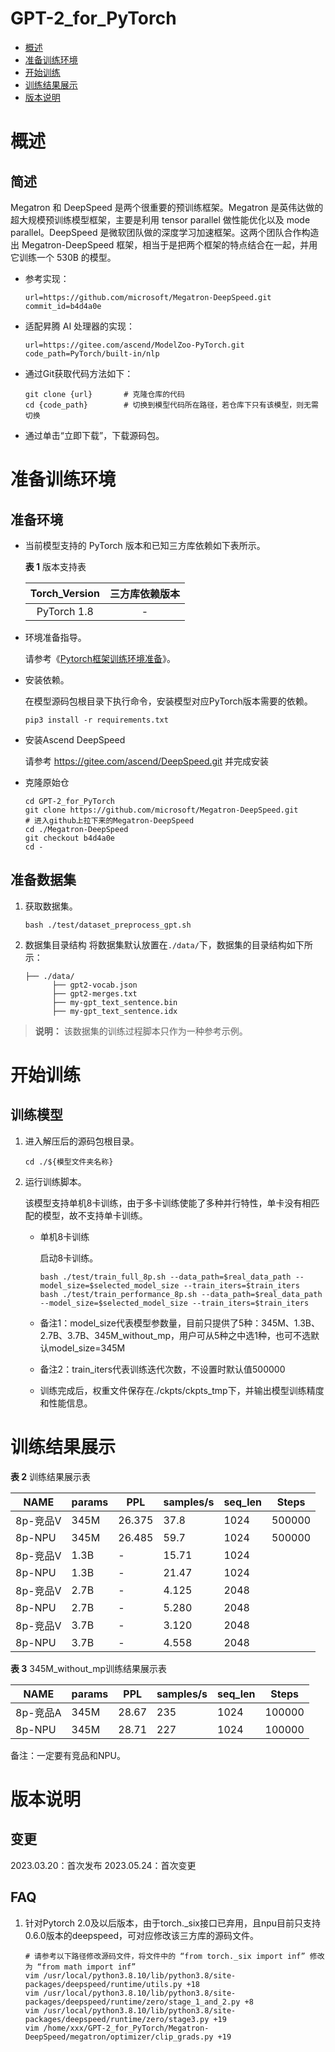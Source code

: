 # GPT-2_for_PyTorch

-   [概述](概述.md)
-   [准备训练环境](准备训练环境.md)
-   [开始训练](开始训练.md)
-   [训练结果展示](训练结果展示.md)
-   [版本说明](版本说明.md)


# 概述

## 简述

Megatron 和 DeepSpeed 是两个很重要的预训练框架。Megatron 是英伟达做的超大规模预训练模型框架，主要是利用 tensor parallel 做性能优化以及 mode parallel。DeepSpeed 是微软团队做的深度学习加速框架。这两个团队合作构造出 Megatron-DeepSpeed  框架，相当于是把两个框架的特点结合在一起，并用它训练一个 530B 的模型。

- 参考实现：

  ```
  url=https://github.com/microsoft/Megatron-DeepSpeed.git
  commit_id=b4d4a0e
  ```

- 适配昇腾 AI 处理器的实现：

  ```
  url=https://gitee.com/ascend/ModelZoo-PyTorch.git
  code_path=PyTorch/built-in/nlp
  ```
  
- 通过Git获取代码方法如下：

  ```
  git clone {url}       # 克隆仓库的代码
  cd {code_path}        # 切换到模型代码所在路径，若仓库下只有该模型，则无需切换
  ```
  
- 通过单击“立即下载”，下载源码包。

# 准备训练环境

## 准备环境

- 当前模型支持的 PyTorch 版本和已知三方库依赖如下表所示。

  **表 1**  版本支持表

  | Torch_Version      | 三方库依赖版本                                 |
  | :--------: | :----------------------------------------------------------: |
  | PyTorch 1.8 | - |
  
- 环境准备指导。

  请参考《[Pytorch框架训练环境准备](https://www.hiascend.com/document/detail/zh/ModelZoo/pytorchframework/ptes)》。
  
- 安装依赖。

  在模型源码包根目录下执行命令，安装模型对应PyTorch版本需要的依赖。
  ```
  pip3 install -r requirements.txt
  ```


- 安装Ascend DeepSpeed 
  
  请参考 <https://gitee.com/ascend/DeepSpeed.git> 并完成安装

- 克隆原始仓

  ```
  cd GPT-2_for_PyTorch
  git clone https://github.com/microsoft/Megatron-DeepSpeed.git
  # 进入github上拉下来的Megatron-DeepSpeed
  cd ./Megatron-DeepSpeed
  git checkout b4d4a0e
  cd -
  ```

## 准备数据集

1. 获取数据集。

    ```bash ./test/dataset_preprocess_gpt.sh```

2. 数据集目录结构
   将数据集默认放置在```./data/```下，数据集的目录结构如下所示：

   ```
   ├── ./data/
         ├── gpt2-vocab.json         
         ├── gpt2-merges.txt
         ├── my-gpt_text_sentence.bin
         ├── my-gpt_text_sentence.idx
   ```

> **说明：** 
>该数据集的训练过程脚本只作为一种参考示例。


# 开始训练

## 训练模型

1. 进入解压后的源码包根目录。

   ```
   cd ./${模型文件夹名称} 
   ```

2. 运行训练脚本。

   该模型支持单机8卡训练，由于多卡训练使能了多种并行特性，单卡没有相匹配的模型，故不支持单卡训练。

   - 单机8卡训练

     启动8卡训练。

     ```
     bash ./test/train_full_8p.sh --data_path=$real_data_path --model_size=$selected_model_size --train_iters=$train_iters
     bash ./test/train_performance_8p.sh --data_path=$real_data_path --model_size=$selected_model_size --train_iters=$train_iters
     ```
   - 备注1：model_size代表模型参数量，目前只提供了5种：345M、1.3B、2.7B、3.7B、345M_without_mp，用户可从5种之中选1种，也可不选默认model_size=345M
   - 备注2：train_iters代表训练迭代次数，不设置时默认值500000
   - 训练完成后，权重文件保存在./ckpts/ckpts_tmp下，并输出模型训练精度和性能信息。

# 训练结果展示

**表 2**  训练结果展示表

| NAME     | params |  PPL  | samples/s | seq_len | Steps     |
| -------  | -----  | -----  |------- | ----- | ------    |
| 8p-竞品V  | 345M  | 26.375  |   37.8 | 1024 | 500000    |
| 8p-NPU   | 345M | 26.485 |   59.7  | 1024 | 500000    |
| 8p-竞品V  | 1.3B  | - |  15.71 | 1024 |
| 8p-NPU   | 1.3B  | - |  21.47  | 1024 |
| 8p-竞品V  | 2.7B  | - |   4.125 | 2048 |
| 8p-NPU   | 2.7B  | - |   5.280  | 2048 |
| 8p-竞品V  | 3.7B  | - |   3.120 | 2048 |
| 8p-NPU   | 3.7B  | - |   4.558  | 2048 |

**表 3**  345M_without_mp训练结果展示表

| NAME     | params | PPL    | samples/s | seq_len | Steps     |
| -------  | -----  | -----  |------- | ----- | ------    |
| 8p-竞品A  | 345M  | 28.67 |   235 | 1024 | 100000    |
| 8p-NPU   | 345M  | 28.71 |   227  | 1024 | 100000    |

备注：一定要有竞品和NPU。

# 版本说明

## 变更

2023.03.20：首次发布
2023.05.24：首次变更

## FAQ

1. 针对Pytorch 2.0及以后版本，由于torch._six接口已弃用，且npu目前只支持0.6.0版本的deepspeed，可对应修改该三方库的源码文件。

   ```
   # 请参考以下路径修改源码文件，将文件中的 “from torch._six import inf” 修改为 “from math import inf”
   vim /usr/local/python3.8.10/lib/python3.8/site-packages/deepspeed/runtime/utils.py +18
   vim /usr/local/python3.8.10/lib/python3.8/site-packages/deepspeed/runtime/zero/stage_1_and_2.py +8
   vim /usr/local/python3.8.10/lib/python3.8/site-packages/deepspeed/runtime/zero/stage3.py +19
   vim /home/xxx/GPT-2_for_PyTorch/Megatron-DeepSpeed/megatron/optimizer/clip_grads.py +19
   ```

